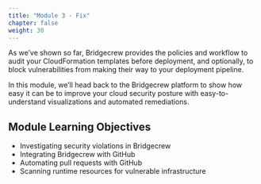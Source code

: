 ```yaml
---
title: "Module 3 - Fix"
chapter: false
weight: 30
---
```


As we’ve shown so far, Bridgecrew provides the policies and workflow to audit your CloudFormation templates before deployment, and optionally, to block vulnerabilities from making their way to your deployment pipeline.

In this module, we’ll head back to the Bridgecrew platform to show how easy it can be to improve your cloud security posture with easy-to-understand visualizations and automated remediations. 


## Module Learning Objectives
- Investigating security violations in Bridgecrew
- Integrating Bridgecrew with GitHub
- Automating pull requests with GitHub
- Scanning runtime resources for vulnerable infrastructure

